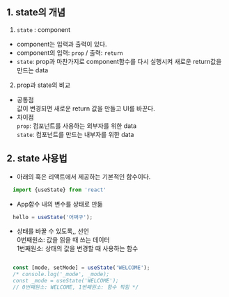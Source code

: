 ## 1. state의 개념
1. `state` : component    
- component는 입력과 출력이 있다.   
- component의 입력: `prop` / 출력: `return`  
- `state`: prop과 마찬가지로 component함수를 다시 실행시켜 새로운 return값을 만드는 data    

2. prop과 state의 비교  
- 공통점   
  값이 변경되면 새로운 return 값을 만들고 UI를 바꾼다.   
- 차이점   
  `prop`: 컴포넌트를 사용하는 외부자를 위한 data   
  `state`: 컴포넌트를 만드는 내부자를 위한 data   

## 2. state 사용법
- 아래의 훅은 리액트에서 제공하는 기본적인 함수이다.  
```jsx
  import {useState} from 'react'
```   

- App함수 내의 변수를 상태로 만듦   
```jsx
  hello = useState('어쩌구');
```

- 상태를 바꿀 수 있도록,, 선언   
  0번째원소: 값을 읽을 때 쓰는 데이터   
  1번째원소: 상태의 값을 변경할 때 사용하는 함수   
```jsx

  const [mode, setMode] = useState('WELCOME');
  /* console.log('_mode', _mode);
  const _mode = useState('WELCOME');
  // 0번째원소: WELCOME, 1번째원소: 함수 찍힘 */


  ```